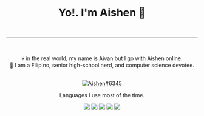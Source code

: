 ##

<br />
<div align="center">
<h1>Yo!. I'm Aishen 👋</h1>
<br />
<hr>
<br />
<p>
💀 in the real world, my name is Aivan but I go with Aishen online.<br>
🤠 I am a Filipino, senior high-school nerd, and computer science devotee.
</p>
<br />
<a href="https://discord.com/app">
<img alt="Aishen#6345" src="https://img.shields.io/badge/aishen%236345-%237289DA.svg?&style=for-the-badge&logo=discord&logoColor=white">
</a>
<br />
<p>Languages I use most of the time.</p>
<img src="https://img.shields.io/badge/JavaScript-f1e05a?style=for-the-badge&logoColor=black&logo=javascript">
<img src="https://img.shields.io/badge/HTML-e34c26?style=for-the-badge&logoColor=white&logo=html5">
<img src="https://img.shields.io/badge/C-gray?style=for-the-badge&logoColor=white&logo=C">
<img src="https://img.shields.io/badge/CSS-563d7c?style=for-the-badge&logoColor=white&logo=css3">
<img src="https://img.shields.io/badge/TypeScript-2b7489?style=for-the-badge&logoColor=white&logo=typescript">
<br />
</div>
